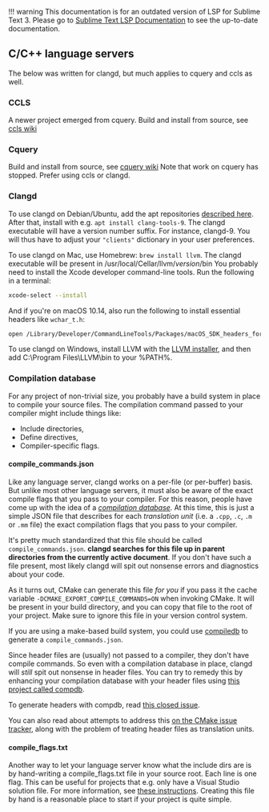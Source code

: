 !!! warning
    This documentation is for an outdated version of LSP for Sublime Text 3. Please go to [Sublime Text LSP Documentation](https://lsp.sublimetext.io/) to see the up-to-date documentation.

## C/C++ language servers

The below was written for clangd, but much applies to cquery and ccls as well.

### CCLS

A newer project emerged from cquery.
Build and install from source, see [ccls wiki](https://github.com/MaskRay/ccls/wiki/Build)

### Cquery

Build and install from source, see [cquery wiki](https://github.com/cquery-project/cquery/wiki/Building-cquery)
Note that work on cquery has stopped. Prefer using ccls or clangd.

### Clangd

To use clangd on Debian/Ubuntu, add the apt repositories [described here](https://apt.llvm.org).
After that, install with e.g. `apt install clang-tools-9`. The clangd executable
will have a version number suffix. For instance, clangd-9. You will thus have to
adjust your `"clients"` dictionary in your user preferences.

To use clangd on Mac, use Homebrew: `brew install llvm`. The clangd executable
will be present in /usr/local/Cellar/llvm/*version*/bin
You probably need to install the Xcode developer command-line tools. Run the following in a terminal:
```bash
xcode-select --install
```
And if you're on macOS 10.14, also run the following to install essential headers like `wchar_t.h`:
```bash
open /Library/Developer/CommandLineTools/Packages/macOS_SDK_headers_for_macOS_10.14.pkg
```

To use clangd on Windows, install LLVM with the [LLVM installer](http://releases.llvm.org/download.html),
and then add C:\\Program Files\\LLVM\\bin to your %PATH%.

### Compilation database

For any project of non-trivial size, you probably have a build system in place
to compile your source files. The compilation command passed to your compiler
might include things like:

* Include directories,
* Define directives,
* Compiler-specific flags.

#### compile_commands.json

Like any language server, clangd works on a per-file (or per-buffer) basis. But
unlike most other language servers, it must also be aware of the exact compile
flags that you pass to your compiler. For this reason, people have come up with
the idea of a [*compilation database*](https://clang.llvm.org/docs/JSONCompilationDatabase.html).
At this time, this is just a simple JSON file that describes for each
*translation unit* (i.e. a `.cpp`, `.c`, `.m` or `.mm` file) the exact
compilation flags that you pass to your compiler.

It's pretty much standardized that this file should be called
`compile_commands.json`. **clangd searches for this file up in parent
directories from the currently active document**. If you don't have such a file
present, most likely clangd will spit out nonsense errors and diagnostics about
your code.

As it turns out, CMake can generate this file *for you* if you pass it the
cache variable `-DCMAKE_EXPORT_COMPILE_COMMANDS=ON` when invoking CMake. It will
be present in your build directory, and you can copy that file to the root of
your project. Make sure to ignore this file in your version control system.

If you are using a make-based build system, you could use [compiledb](https://github.com/nickdiego/compiledb)
to generate a `compile_commands.json`.

Since header files are (usually) not passed to a compiler, they don't have
compile commands. So even with a compilation database in place, clangd will
*still* spit out nonsense in header files. You can try to remedy this by
enhancing your compilation database with your header files using [this project called compdb](https://github.com/Sarcasm/compdb).

To generate headers with compdb, read [this closed issue](https://github.com/Sarcasm/compdb/issues/2).

You can also read about attempts to address this [on the CMake issue tracker](https://gitlab.kitware.com/cmake/cmake/issues/16285), along with the problem
of treating header files as translation units.

#### compile_flags.txt

Another way to let your language server know what the include dirs are is by hand-writing a compile_flags.txt file in
your source root. Each line is one flag. This can be useful for projects that e.g. only have a Visual Studio solution
file. For more information, see [these instructions](https://releases.llvm.org/8.0.0/tools/clang/tools/extra/docs/clangd/Installation.html#compile-flags-txt). Creating this file by hand is a reasonable place to start if your project is quite
simple.
